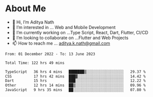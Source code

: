 # About Me

- 👋 Hi, I’m Aditya Nath
- 👀 I’m interested in ... Web and Mobile Development
- 🌱 I’m currently working on ...Type Script, React, Dart, Flutter, CI/CD
- 💞️ I’m looking to collaborate on ...Flutter and Web Projects
- 📫 How to reach me ... aditya.k.nath@gmail.com

<!--START_SECTION:waka-->

```txt
From: 01 December 2022 - To: 13 June 2023

Total Time: 122 hrs 49 mins

TypeScript   36 hrs 4 mins   ███████▒░░░░░░░░░░░░░░░░░   29.37 %
CSS          17 hrs 42 mins  ███▓░░░░░░░░░░░░░░░░░░░░░   14.42 %
Dart         15 hrs          ███░░░░░░░░░░░░░░░░░░░░░░   12.22 %
Other        12 hrs 14 mins  ██▒░░░░░░░░░░░░░░░░░░░░░░   09.96 %
JavaScript   9 hrs 35 mins   ██░░░░░░░░░░░░░░░░░░░░░░░   07.80 %
```

<!--END_SECTION:waka-->

<!---
kronosking007/kronosking007 is a ✨ special ✨ repository because its `README.md` (this file) appears on your GitHub profile.
You can click the Preview link to take a look at your changes.
--->
